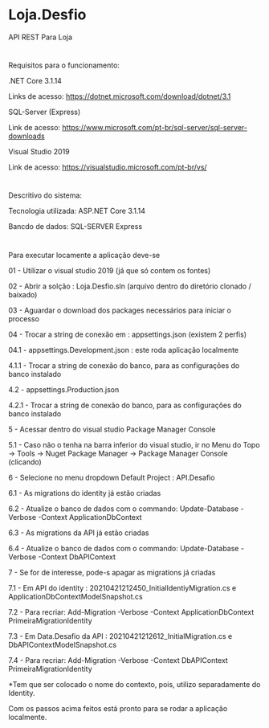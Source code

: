 # Loja.Desfio
API REST Para Loja
#
Requisitos para o funcionamento:

.NET Core 3.1.14

Links de acesso: https://dotnet.microsoft.com/download/dotnet/3.1

SQL-Server (Express)

Link de acesso: https://www.microsoft.com/pt-br/sql-server/sql-server-downloads

Visual Studio 2019

Link de acesso: https://visualstudio.microsoft.com/pt-br/vs/
#
Descritivo do sistema:

Tecnologia utilizada: ASP.NET Core 3.1.14

Bancdo de dados: SQL-SERVER Express
#
Para executar locamente a aplicação deve-se

01 - Utilizar o visual studio 2019 (já que só contem os fontes)

02 - Abrir a solção : Loja.Desfio.sln (arquivo dentro do diretório clonado / baixado)

03 - Aguardar o download dos packages necessários para iniciar o processo

04 - Trocar a string de conexão em : appsettings.json (existem 2 perfis)

04.1 - appsettings.Development.json : este roda aplicação localmente

4.1.1 - Trocar a string de conexão do banco, para as configurações do banco instalado

4.2 - appsettings.Production.json

4.2.1 - Trocar a string de conexão do banco, para as configurações do banco instalado

5 - Acessar dentro do visual studio Package Manager Console 

5.1 - Caso não o tenha na barra inferior do visual studio, ir no Menu do Topo -> Tools -> Nuget Package Manager -> Package Manager Console (clicando)

6 - Selecione no menu dropdown Default Project : API.Desafio

6.1 - As migrations do identity já estão criadas

6.2 - Atualize o banco de dados com o commando: Update-Database -Verbose -Context ApplicationDbContext

6.3 - As migrations da API já estão criadas

6.4 - Atualize o banco de dados com o commando: Update-Database -Verbose -Context DbAPIContext

7 - Se for de interesse, pode-s apagar as migrations já criadas

7.1 - Em API do identity : 20210421212450_InitialIdentiyMigration.cs e ApplicationDbContextModelSnapshot.cs

7.2 - Para recriar: Add-Migration -Verbose -Context ApplicationDbContext PrimeiraMigrationIdentity

7.3 - Em Data.Desafio da API : 20210421212612_InitialMigration.cs e DbAPIContextModelSnapshot.cs

7.4 - Para recriar: Add-Migration -Verbose -Context DbAPIContext PrimeiraMigrationIdentity

*Tem que ser colocado o  nome do contexto, pois, utilizo separadamente do Identity.

Com os passos acima feitos está pronto para se rodar a aplicação localmente.


